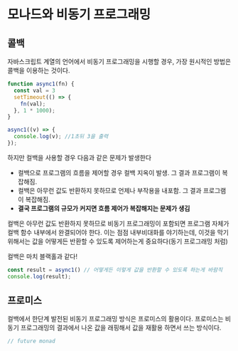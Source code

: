 # 모나드와 비동기 프로그래밍

## 콜백

자바스크립트 계열의 언어에서 비동기 프로그래밍을 시행할 경우, 가장 원시적인 방법은 콜백을 이용하는 것이다.

```js
function async1(fn) {
  const val = 3
  setTimeout(() => {
    fn(val);
  }, 1 * 1000);
}

async1((v) => {
  console.log(v); //1초뒤 3을 출력
});
```

하지만 컬백을 사용할 경우 다음과 같은 문제가 발생한다

- 컬백으로 프로그램의 흐름을 제어할 경우 컬백 지옥이 발생. 그 결과 프로그램이 복잡해짐.
- 컬백은 아무런 값도 반환하지 못하므로 언제나 부작용을 내포함. 그 결과 프로그램이 복잡해짐.
- **결국 프로그램의 규모가 커지면 흐름 제어가 복잡해지는 문제가 생김**

컬백은 아무런 값도 반환하지 못하므로 비동기 프로그래밍이 포함되면 프로그램 자체가 컬백 함수 내부에서 완결되어야 한다. 이는 점점 내부비대화를 야기하는데, 이것을 막기 위해서는 값을 어떻게든 반환할 수 있도록 제어하는게 중요하다(동기 프로그래밍 처럼)

컬백은 마치 블랙홀과 같다!

```js
const result = async1() // 어떻게든 이렇게 값을 반환할 수 있도록 하는게 바람직
console.log(result);
```

## 프로미스

컬백에서 한단계 발전된 비동기 프로그래밍 방식은 프로미스의 활용이다. 프로미스는 비동기 프로그래밍의 결과에서 나온 값을 래핑해서 값을 재활용 하면서 쓰는 방식이다.

```js
// future monad

```
